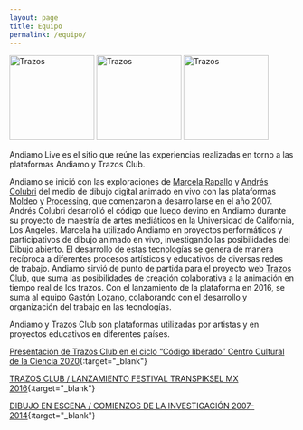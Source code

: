 ```yaml
---
layout: page
title: Equipo
permalink: /equipo/
---
```


<img class="team" src="{{site.baseurl}}/images/andy.png" width="150" alt="Trazos">
<img class="team" src="{{site.baseurl}}/images/barce.png" width="150" alt="Trazos">
<img class="team" src="{{site.baseurl}}/images/gaz.png" width="150" alt="Trazos">

Andiamo Live es el sitio que reúne las experiencias realizadas en torno a las plataformas Andiamo y Trazos Club.

Andiamo se inició con las exploraciones de [Marcela Rapallo](http://marcelarapallo.com.ar) y [Andrés Colubri](https://andrescolubri.net/) del medio de dibujo digital animado en vivo con las plataformas [Moldeo](https://www.moldeo.org/es/) y [Processing](https://processing.org/), que comenzaron a desarrollarse en el año 2007. Andrés Colubri desarrolló el código que luego devino en Andiamo durante su proyecto de maestría de artes mediáticos en la Universidad de California, Los Angeles. Marcela ha utilizado Andiamo en proyectos performáticos y participativos de dibujo animado en vivo, investigando las posibilidades del [Dibujo abierto](https://revistasonda.upv.es/2021_Articulo_Marcela_Rapallo.pdf). El desarrollo de estas tecnologías se genera de manera recíproca a diferentes procesos artísticos y educativos de diversas redes de trabajo.
Andiamo sirvió de punto de partida para el proyecto web [Trazos Club](http://trazos.club), que suma las posibilidades de creación colaborativa a la animación en tiempo real de los trazos. Con el lanzamiento de la plataforma en 2016, se suma al equipo [Gastón Lozano](https://gastonlozano.com/), colaborando con el desarrollo y organización del trabajo en las tecnologías.

Andiamo y Trazos Club son plataformas utilizadas por artistas y en proyectos educativos en diferentes países. 

[Presentación de Trazos Club en el ciclo “Código liberado” Centro Cultural de la Ciencia 2020](https://youtu.be/vhuh3cxU4rs){:target="_blank"}

[TRAZOS CLUB / LANZAMIENTO FESTIVAL TRANSPIKSEL MX 2016](https://youtu.be/tyHZVGVFja4){:target="_blank"}

[DIBUJO EN ESCENA / COMIENZOS DE LA INVESTIGACIÓN 2007-2014](https://youtu.be/9IcbwkoXfTs){:target="_blank"}

